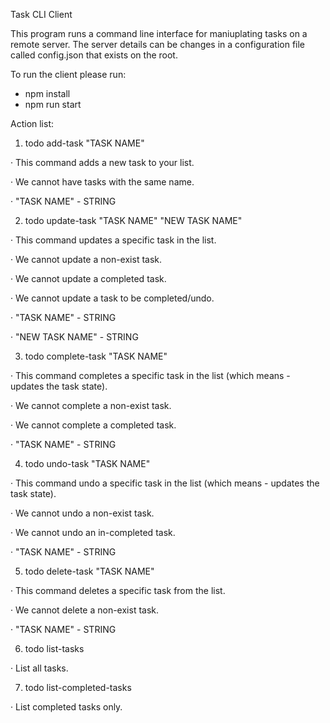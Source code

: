 Task CLI Client

This program runs a command line interface for maniuplating tasks on a remote server.
The server details can be changes in a configuration file called config.json that exists on the root.

To run the client please run:

- npm install
- npm run start

Action list:

1. todo add-task "TASK NAME"

·       This command adds a new task to your list.

·       We cannot have tasks with the same name.

·       "TASK NAME" - STRING


2. todo update-task "TASK NAME" "NEW TASK NAME" 

·       This command updates a specific task in the list.

·       We cannot update a non-exist task.

·       We cannot update a completed task.

·       We cannot update a task to be completed/undo.

·       "TASK NAME" - STRING

·       "NEW TASK NAME" - STRING


3. todo complete-task "TASK NAME"

·       This command completes a specific task in the list (which means - updates the task state).

·       We cannot complete a non-exist task.

·       We cannot complete a completed task.

·       "TASK NAME" - STRING


4. todo undo-task "TASK NAME"

·       This command undo a specific task in the list (which means - updates the task state).

·       We cannot undo a non-exist task.

·       We cannot undo an in-completed task.

·       "TASK NAME" - STRING


5. todo delete-task "TASK NAME"

·       This command deletes a specific task from the list.

·       We cannot delete a non-exist task.

·       "TASK NAME" - STRING


6. todo list-tasks

·       List all tasks.


7. todo list-completed-tasks

·       List completed tasks only.
